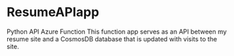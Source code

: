 # ResumeAPIapp
Python API Azure Function
This function app serves as an API between my resume site and a CosmosDB database that is updated with visits to the site.
